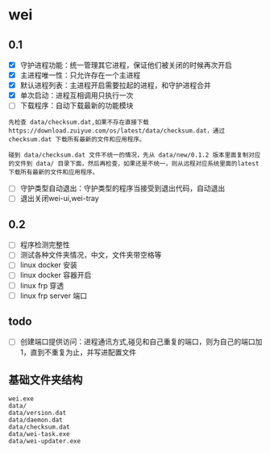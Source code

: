 # wei

## 0.1

- [x] 守护进程功能：统一管理其它进程，保证他们被关闭的时候再次开启
- [x] 主进程唯一性：只允许存在一个主进程
- [x] 默认进程列表：主进程开启需要拉起的进程，和守护进程合并
- [x] 单次启动：进程互相调用只执行一次
- [ ] 下载程序：自动下载最新的功能模块

```
先检查 data/checksum.dat,如果不存在直接下载https://download.zuiyue.com/os/latest/data/checksum.dat，通过 checksum.dat 下载所有最新的文件和应用程序。

碰到 data/checksum.dat 文件不统一的情况，先从 data/new/0.1.2 版本里面复制对应的文件到 data/ 目录下面，然后再检查，如果还是不统一，则从远程对应系统里面的latest下载所有最新的文件和应用程序。

```

- [ ] 守护类型自动退出：守护类型的程序当接受到退出代码，自动退出
- [ ] 退出关闭wei-ui,wei-tray

## 0.2

- [ ] 程序检测完整性
- [ ] 测试各种文件夹情况，中文，文件夹带空格等
- [ ] linux docker 安装
- [ ] linux docker 容器开启
- [ ] linux frp 穿透
- [ ] linux frp server 端口

## todo

- [ ] 创建端口提供访问：进程通讯方式,碰见和自己重复的端口，则为自己的端口加1，直到不重复为止，并写进配置文件


## 基础文件夹结构

```
wei.exe
data/
data/version.dat
data/daemon.dat
data/checksum.dat
data/wei-task.exe
data/wei-updater.exe
```